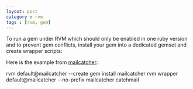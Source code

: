 ```yaml
---
layout: post
category : rvm
tags : [rvm, gem]
---
```


To run a gem under RVM which should only be enabled in one ruby version and to prevent gem conflicts, install your gem into a dedicated gemset and create wrapper scripts:

Here is the example from [mailcatcher](http://mailcatcher.me/):

rvm default@mailcatcher --create gem install mailcatcher
rvm wrapper default@mailcatcher --no-prefix mailcatcher catchmail
